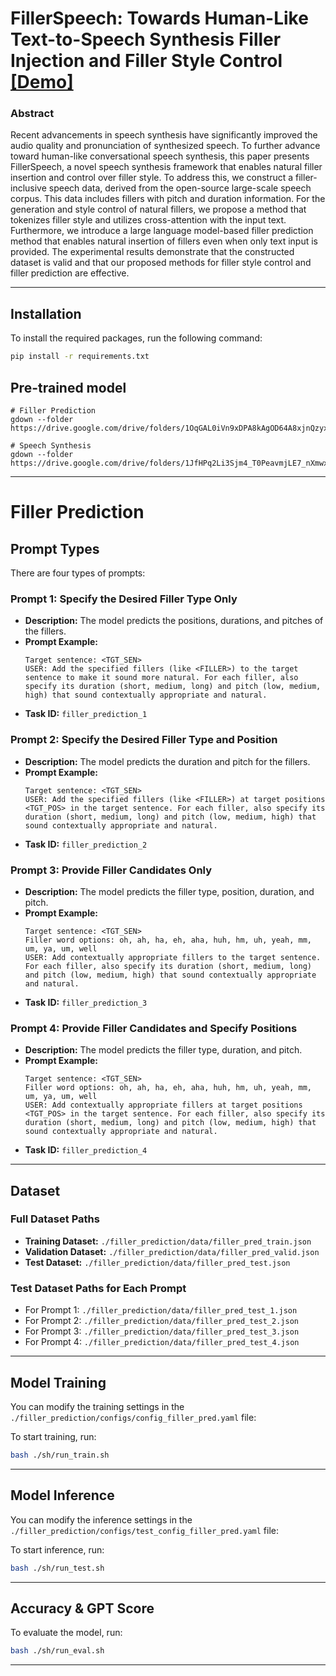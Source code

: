 # FillerSpeech: Towards Human-Like Text-to-Speech Synthesis Filler Injection and Filler Style Control [[Demo]](https://fillerspeech.github.io/main/)
### Abstract
Recent advancements in speech synthesis have significantly improved the audio quality and pronunciation of synthesized speech. To further advance toward human-like conversational speech synthesis, this paper presents FillerSpeech, a novel speech synthesis framework that enables natural filler insertion and control over filler style. To address this, we construct a filler-inclusive speech data, derived from the open-source large-scale speech corpus. This data includes fillers with pitch and duration information. For the generation and style control of natural fillers, we propose a method that tokenizes filler style and utilizes cross-attention with the input text. Furthermore, we introduce a large language model-based filler prediction method that enables natural insertion of fillers even when only text input is provided. The experimental results demonstrate that the constructed dataset is valid and that our proposed methods for filler style control and filler prediction are effective.


---
## Installation

To install the required packages, run the following command:
```bash
pip install -r requirements.txt
```

## Pre-trained model
~~~
# Filler Prediction
gdown --folder https://drive.google.com/drive/folders/1OqGAL0iVn9xDPA8kAgOD64A8xjnQzyxs

# Speech Synthesis
gdown --folder https://drive.google.com/drive/folders/1JfHPq2Li3Sjm4_T0PeavmjLE7_nXmwxB
~~~
---

# Filler Prediction
## Prompt Types
There are four types of prompts:

### Prompt 1: Specify the Desired Filler Type Only
- **Description:** The model predicts the positions, durations, and pitches of the fillers.
- **Prompt Example:**
  ```
  Target sentence: <TGT_SEN>
  USER: Add the specified fillers (like <FILLER>) to the target sentence to make it sound more natural. For each filler, also specify its duration (short, medium, long) and pitch (low, medium, high) that sound contextually appropriate and natural.
  ```
- **Task ID:** `filler_prediction_1`

### Prompt 2: Specify the Desired Filler Type and Position
- **Description:** The model predicts the duration and pitch for the fillers.
- **Prompt Example:**
  ```
  Target sentence: <TGT_SEN>
  USER: Add the specified fillers (like <FILLER>) at target positions <TGT_POS> in the target sentence. For each filler, also specify its duration (short, medium, long) and pitch (low, medium, high) that sound contextually appropriate and natural.
  ```
- **Task ID:** `filler_prediction_2`

### Prompt 3: Provide Filler Candidates Only
- **Description:** The model predicts the filler type, position, duration, and pitch.
- **Prompt Example:**
  ```
  Target sentence: <TGT_SEN>
  Filler word options: oh, ah, ha, eh, aha, huh, hm, uh, yeah, mm, um, ya, um, well
  USER: Add contextually appropriate fillers to the target sentence. For each filler, also specify its duration (short, medium, long) and pitch (low, medium, high) that sound contextually appropriate and natural.
  ```
- **Task ID:** `filler_prediction_3`

### Prompt 4: Provide Filler Candidates and Specify Positions
- **Description:** The model predicts the filler type, duration, and pitch.
- **Prompt Example:**
  ```
  Target sentence: <TGT_SEN>
  Filler word options: oh, ah, ha, eh, aha, huh, hm, uh, yeah, mm, um, ya, um, well
  USER: Add contextually appropriate fillers at target positions <TGT_POS> in the target sentence. For each filler, also specify its duration (short, medium, long) and pitch (low, medium, high) that sound contextually appropriate and natural.
  ```
- **Task ID:** `filler_prediction_4`

---

## Dataset
### Full Dataset Paths
- **Training Dataset:** `./filler_prediction/data/filler_pred_train.json`
- **Validation Dataset:** `./filler_prediction/data/filler_pred_valid.json`
- **Test Dataset:** `./filler_prediction/data/filler_pred_test.json`

### Test Dataset Paths for Each Prompt
- For Prompt 1: `./filler_prediction/data/filler_pred_test_1.json`
- For Prompt 2: `./filler_prediction/data/filler_pred_test_2.json`
- For Prompt 3: `./filler_prediction/data/filler_pred_test_3.json`
- For Prompt 4: `./filler_prediction/data/filler_pred_test_4.json`

---

## Model Training

You can modify the training settings in the `./filler_prediction/configs/config_filler_pred.yaml` file:

To start training, run:
```bash
bash ./sh/run_train.sh
```

---

## Model Inference

You can modify the inference settings in the `./filler_prediction/configs/test_config_filler_pred.yaml` file:


To start inference, run:
```bash
bash ./sh/run_test.sh
```
---

## Accuracy & GPT Score

To evaluate the model, run:
```bash
bash ./sh/run_eval.sh
```

---




